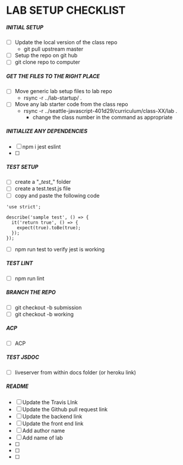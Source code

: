 # LAB SETUP CHECKLIST
##### INITIAL SETUP
- [ ] Update the local version of the class repo
  * git pull upstream master
- [ ] Setup the repo on git hub
- [ ] git clone repo to computer
##### GET THE FILES TO THE RIGHT PLACE
- [ ] Move generic lab setup files to lab repo
  * rsync -r ../lab-startup/ .
- [ ] Move any lab starter code from the class repo
  * rsync -r ../seattle-javascript-401d29/curriculum/class-XX/lab .
    * change the class number in the command as appropriate
##### INITIALIZE ANY DEPENDENCIES
- [ ] npm i jest eslint
- [ ] 
##### TEST SETUP
- [ ] create a "\__test__" folder
- [ ] create a test.test.js file
- [ ] copy and paste the following code
```
'use strict';

describe('sample test', () => {
  it('return true', () => {
    expect(true).toBe(true);
  });
});
```
- [ ] npm run test to verify jest is working
##### TEST LINT
- [ ] npm run lint
##### BRANCH THE REPO
- [ ] git checkout -b submission
- [ ] git checkout -b working
##### ACP
- [ ] ACP
##### TEST JSDOC
- [ ] liveserver from within docs folder (or heroku link)
##### README
- [ ] Update the Travis LInk
- [ ] Update the Github pull request link
- [ ] Update the backend link
- [ ] Update the front end link
- [ ] Add author name
- [ ] Add name of lab
- [ ] 
- [ ] 
- [ ] 
